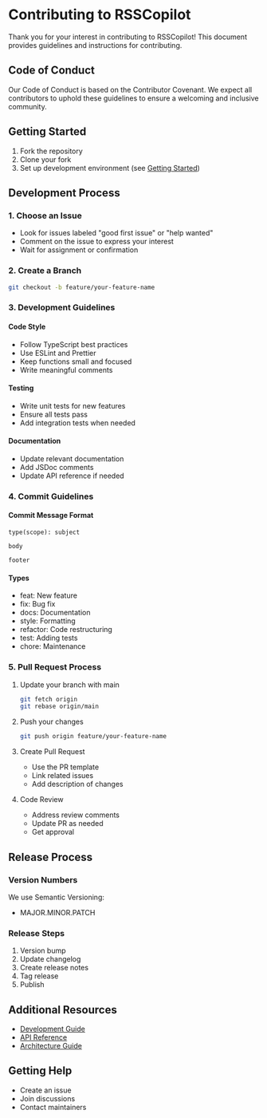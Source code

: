 # Contributing to RSSCopilot

Thank you for your interest in contributing to RSSCopilot! This document provides guidelines and instructions for contributing.

## Code of Conduct

Our Code of Conduct is based on the Contributor Covenant. We expect all contributors to uphold these guidelines to ensure a welcoming and inclusive community.

## Getting Started

1. Fork the repository
2. Clone your fork
3. Set up development environment (see [Getting Started](getting-started.md))

## Development Process

### 1. Choose an Issue

- Look for issues labeled "good first issue" or "help wanted"
- Comment on the issue to express your interest
- Wait for assignment or confirmation

### 2. Create a Branch

```bash
git checkout -b feature/your-feature-name
```

### 3. Development Guidelines

#### Code Style

- Follow TypeScript best practices
- Use ESLint and Prettier
- Keep functions small and focused
- Write meaningful comments

#### Testing

- Write unit tests for new features
- Ensure all tests pass
- Add integration tests when needed

#### Documentation

- Update relevant documentation
- Add JSDoc comments
- Update API reference if needed

### 4. Commit Guidelines

#### Commit Message Format

```
type(scope): subject

body

footer
```

#### Types

- feat: New feature
- fix: Bug fix
- docs: Documentation
- style: Formatting
- refactor: Code restructuring
- test: Adding tests
- chore: Maintenance

### 5. Pull Request Process

1. Update your branch with main

   ```bash
   git fetch origin
   git rebase origin/main
   ```

2. Push your changes

   ```bash
   git push origin feature/your-feature-name
   ```

3. Create Pull Request

   - Use the PR template
   - Link related issues
   - Add description of changes

4. Code Review
   - Address review comments
   - Update PR as needed
   - Get approval

## Release Process

### Version Numbers

We use Semantic Versioning:

- MAJOR.MINOR.PATCH

### Release Steps

1. Version bump
2. Update changelog
3. Create release notes
4. Tag release
5. Publish

## Additional Resources

- [Development Guide](getting-started.md)
- [API Reference](api-reference.md)
- [Architecture Guide](architecture.md)

## Getting Help

- Create an issue
- Join discussions
- Contact maintainers
